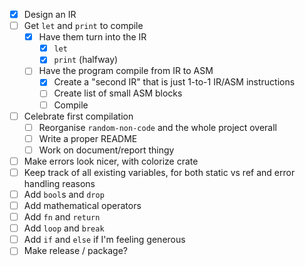 - [x] Design an IR
- [ ] Get `let` and `print` to compile
  - [x] Have them turn into the IR
    - [x] `let`
    - [x] `print` (halfway)
  - [ ] Have the program compile from IR to ASM
    - [x] Create a "second IR" that is just 1-to-1 IR/ASM instructions
    - [ ] Create list of small ASM blocks
    - [ ] Compile
- [ ] Celebrate first compilation
  - [ ] Reorganise `random-non-code` and the whole project overall
  - [ ] Write a proper README
  - [ ] Work on document/report thingy
- [ ] Make errors look nicer, with colorize crate
- [ ] Keep track of all existing variables, for both static vs ref and error handling reasons
- [ ] Add `bool`s and `drop`
- [ ] Add mathematical operators
- [ ] Add `fn` and `return`
- [ ] Add `loop` and `break`
- [ ] Add `if` and `else` if I'm feeling generous
- [ ] Make release / package?